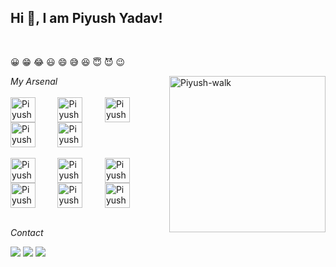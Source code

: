 ## Hi 🙂, I am Piyush Yadav! 
</br>
<p>&#128512 &#128513 &#128514 &#128515 &#128516 &#128517 &#128518 &#128519 &#128520 &#128521</p>
<!--  <div>
  <a href="https://github.com/piyushya">
   <img align="center" height="170" src="https://github-readme-stats.vercel.app/api/top-langs/?username=piyushya&layout=compact&langs_count=16&theme=dracula"/>
  <img align="center" src="https://github-readme-stats.vercel.app/api?username=piyushya&show_icons=true&theme=dracula&include_all_commits=true&count_private=true&hide=issues"/>
</div> -->
 <img align = "right" height="250rem" alt="Piyush-walk" src="https://bestanimations.com/media/cats/1215347632cute-kitty-animated-gif-72.gif"/>
 <i>My Arsenal</i>
 <br/>
<div style="display: inline_block"><br>
 <img height="40" align="center" alt="Piyush-HTML" height="30" width="40" src="https://cdn.jsdelivr.net/gh/devicons/devicon/icons/html5/html5-original.svg">
 &nbsp;&nbsp;&nbsp;&nbsp;&nbsp;&nbsp;&nbsp;
  <img height="40" align="center" alt="Piyush-CSS" height="30" width="40" src="https://cdn.jsdelivr.net/gh/devicons/devicon/icons/css3/css3-original.svg">
 &nbsp;&nbsp;&nbsp;&nbsp;&nbsp;&nbsp;&nbsp;
 <img height="40" align="center" alt="Piyush-JavaScript" height="30" width="40" src="https://cdn.jsdelivr.net/gh/devicons/devicon/icons/javascript/javascript-original.svg">
 &nbsp;&nbsp;&nbsp;&nbsp;&nbsp;&nbsp;&nbsp;
 <img height="40" align="center" alt="Piyush-React" height="30" width="40" src="https://cdn.jsdelivr.net/gh/devicons/devicon/icons/react/react-original.svg">
 &nbsp;&nbsp;&nbsp;&nbsp;&nbsp;&nbsp;&nbsp;
 <img height="40" align="center" alt="Piyush-NodeJS" height="30" width="40" src="https://cdn.jsdelivr.net/gh/devicons/devicon/icons/nodejs/nodejs-original.svg">
 &nbsp;&nbsp;&nbsp;&nbsp;&nbsp;&nbsp;&nbsp;<br><br>
  <img height="40" align="center" alt="Piyush-Cpp" height="30" width="40" src="https://cdn.jsdelivr.net/gh/devicons/devicon/icons/cplusplus/cplusplus-original.svg">
 &nbsp;&nbsp;&nbsp;&nbsp;&nbsp;&nbsp;&nbsp;
  <img height="40" align="center" alt="Piyush-Python" height="30" width="40" src="https://cdn.jsdelivr.net/gh/devicons/devicon/icons/python/python-original.svg">
 &nbsp;&nbsp;&nbsp;&nbsp;&nbsp;&nbsp;&nbsp;
  <img height="40" align="center" alt="Piyush-VisualStudio" height="30" width="40" src="https://cdn.jsdelivr.net/gh/devicons/devicon/icons/visualstudio/visualstudio-plain.svg">
 &nbsp;&nbsp;&nbsp;&nbsp;&nbsp;&nbsp;&nbsp;
 <img height="40" align="center" alt="Piyush-VSCode" height="30" width="40" src="https://cdn.jsdelivr.net/gh/devicons/devicon/icons/vscode/vscode-original.svg">
 &nbsp;&nbsp;&nbsp;&nbsp;&nbsp;&nbsp;&nbsp;
  <img height="40" align="center" alt="Piyush-Blender" height="30" width="40" src="https://cdn.jsdelivr.net/gh/devicons/devicon/icons/blender/blender-original.svg">
 &nbsp;&nbsp;&nbsp;&nbsp;&nbsp;&nbsp;&nbsp;
 <img height="40" align="center" alt="Piyush-Illustrator" height="30" width="40" src="https://cdn.jsdelivr.net/gh/devicons/devicon/icons/illustrator/illustrator-plain.svg">
 &nbsp;&nbsp;&nbsp;&nbsp;&nbsp;&nbsp;&nbsp;
</div>
  
</br>

<i>Contact</i>
<div> 
  <a href="https://www.linkedin.com/in/piyushya/" target="_blank"><img src="https://img.shields.io/badge/-LinkedIn-%230077B5?style=for-the-badge&logo=linkedin&logoColor=white" target="_blank"></a> 
  <a href="https://www.instagram.com/piyush_4r7/" target="_blank"><img src="https://img.shields.io/badge/-Instagram-%23E4405F?style=for-the-badge&logo=instagram&logoColor=white" target="_blank"></a>
  <a href = "mailto: piyushya012@gmail.com"><img src="https://img.shields.io/badge/-Gmail-%23333?style=for-the-badge&logo=gmail&logoColor=white" target="_blank"></a>
 </br>
</br>
 
<!--   ![Snake animation](https://github.com/piyushya/piyushya/blob/output/github-contribution-grid-snake.svg) -->
 
</div>
